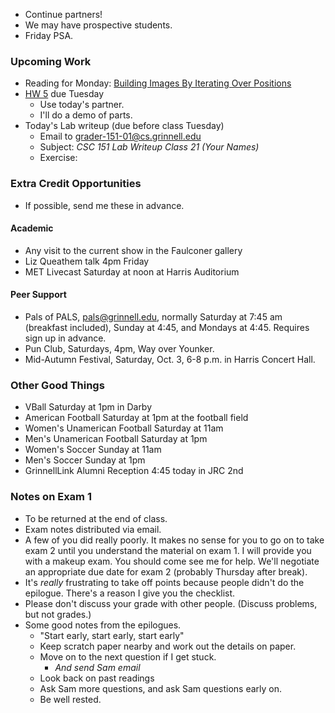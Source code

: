 * Continue partners!
* We may have prospective students.
* Friday PSA.

### Upcoming Work

* Reading for Monday:
  [Building Images By Iterating Over Positions](../readings/iterate-positions-reading.html) 
* [HW 5](../assignments/assignment.05.html) due Tuesday
    * Use today's partner.
    * I'll do a demo of parts.
* Today's Lab writeup (due before class Tuesday)
    * Email to <grader-151-01@cs.grinnell.edu> 
    * Subject: _CSC 151 Lab Writeup Class 21 (Your Names)_
    * Exercise: 

### Extra Credit Opportunities

* If possible, send me these in advance.

#### Academic

* Any visit to the current show in the Faulconer gallery
* Liz Queathem talk 4pm Friday
* MET Livecast Saturday at noon at Harris Auditorium

#### Peer Support

* Pals of PALS, pals@grinnell.edu, normally Saturday at 7:45 am (breakfast
  included), Sunday at 4:45, and Mondays at 4:45.  Requires sign up in 
  advance.  
* Pun Club, Saturdays, 4pm, Way over Younker.
* Mid-Autumn Festival, Saturday, Oct. 3, 6-8 p.m. in Harris Concert Hall.

### Other Good Things

* VBall Saturday at 1pm in Darby
* American Football Saturday at 1pm at the football field
* Women's Unamerican Football Saturday at 11am
* Men's Unamerican Football Saturday at 1pm
* Women's Soccer Sunday at 11am
* Men's Soccer Sunday at 1pm
* GrinnellLink Alumni Reception 4:45 today in JRC 2nd

### Notes on Exam 1

* To be returned at the end of class.
* Exam notes distributed via email.
* A few of you did really poorly.  It makes no sense for you to go on to
  take exam 2 until you understand the material on exam 1.  I will provide
  you with a makeup exam.  You should come see me for help.  We'll
  negotiate an appropriate due date for exam 2 (probably Thursday after
  break).
* It's *really* frustrating to take off points because people didn't do
  the epilogue.  There's a reason I give you the checklist.
* Please don't discuss your grade with other people.  (Discuss problems,
  but not grades.)
* Some good notes from the epilogues.
    * "Start early, start early, start early"
    * Keep scratch paper nearby and work out the details on paper.
    * Move on to the next question if I get stuck.
        * *And send Sam email*
    * Look back on past readings
    * Ask Sam more questions, and ask Sam questions early on.
    * Be well rested.
